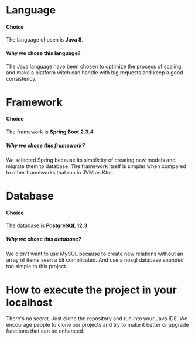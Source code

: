 # Language

#### Choice

The language chosen is **Java 8**.

#### Why we chose this language?
The Java language have been chosen to optimize the process of scaling and make a platform witch can handle with big
requests and keep a good consistency.

# Framework

#### Choice

The framework is **Spring Boot 2.3.4**

##### Why we chose this framework?

We selected Spring because its simplicity of creating new models and migrate them to database. The framework itself
is simpler when compared to other frameworks that run in JVM as Ktor.

# Database

#### Choice

The database is **PostgreSQL 12.3**

##### Why we chose this database?

We didn't want to use MySQL because to create new relations without an array of items seen a bit complicated. 
And use a nosql database sounded too simple to this project.


# How to execute the project in your localhost

There's no secret. Just clone the repository and run into your Java IDE. We encourage people to clone our projects and
try to make it better or upgrade functions that can be enhanced.





